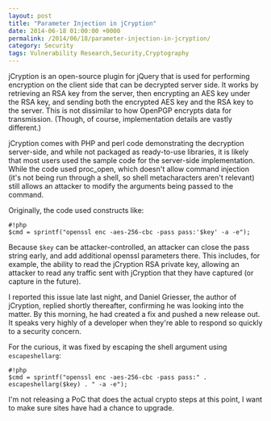 ```yaml
---
layout: post
title: "Parameter Injection in jCryption"
date: 2014-06-18 01:00:00 +0000
permalink: /2014/06/18/parameter-injection-in-jcryption/
category: Security
tags: Vulnerability Research,Security,Cryptography
---
```

jCryption is an open-source plugin for jQuery that is used for performing encryption on the client side that can be decrypted server side.  It works by retrieving an RSA key from the server, then encrypting an AES key under the RSA key, and sending both the encrypted AES key and the RSA key to the server.  This is not dissimilar to how OpenPGP encrypts data for transmission.  (Though, of course, implementation details are vastly different.)

jCryption comes with PHP and perl code demonstrating the decryption server-side, and while not packaged as ready-to-use libraries, it is likely that most users used the sample code for the server-side implementation.  While the code used proc_open, which doesn't allow command injection (it's not being run through a shell, so shell metacharacters aren't relevant) still allows an attacker to modify the arguments being passed to the command.

Originally, the code used constructs like:

    #!php
    $cmd = sprintf("openssl enc -aes-256-cbc -pass pass:'$key' -a -e");

Because `$key` can be attacker-controlled, an attacker can close the pass string early, and add additional openssl parameters there.  This includes, for example, the ability to read the jCryption RSA private key, allowing an attacker to read any traffic sent with jCryption that they have captured (or capture in the future).

I reported this issue late last night, and Daniel Griesser, the author of jCryption, replied shortly thereafter, confirming he was looking into the matter.  By this morning, he had created a fix and pushed a new release out.  It speaks very highly of a developer when they're able to respond so quickly to a security concern.

For the curious, it was fixed by escaping the shell argument using `escapeshellarg`:

    #!php
    $cmd = sprintf("openssl enc -aes-256-cbc -pass pass:" . escapeshellarg($key) . " -a -e");

I'm not releasing a PoC that does the actual crypto steps at this point, I want to make sure sites have had a chance to upgrade.
